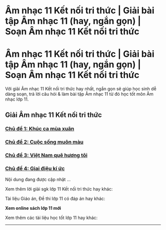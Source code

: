 # Âm nhạc 11 Kết nối tri thức | Giải bài tập Âm nhạc 11 (hay, ngắn gọn) | Soạn Âm nhạc 11 Kết nối tri thức

# Âm nhạc 11 Kết nối tri thức | Giải bài tập Âm nhạc 11 (hay, ngắn gọn) | Soạn Âm nhạc 11 Kết nối tri thức

Với giải Âm nhạc 11 Kết nối tri thức hay nhất, ngắn gọn sẽ giúp học sinh dễ dàng soạn, trả lời câu hỏi & làm bài tập Âm nhạc 11 từ đó học tốt môn Âm nhạc lớp 11.

## Giải Âm nhạc 11 Kết nối tri thức

### [**Chủ đề 1: Khúc ca mùa xuân**](https://vietjack.com/am-nhac-11-kn/chu-de-1-khuc-ca-mua-xuan.jsp)

### [**Chủ đề 2: Cuộc sống muôn màu**](https://vietjack.com/am-nhac-11-kn/chu-de-2-cuoc-song-muon-mau.jsp)

### [**Chủ đề 3: Việt Nam quê hương tôi**](https://vietjack.com/am-nhac-11-kn/chu-de-3-viet-nam-que-huong-toi.jsp)

### [**Chủ đề 4: Giai điệu kí ức**](https://vietjack.com/am-nhac-11-kn/chu-de-4-giai-dieu-ki-uc.jsp)

Nội dung đang được cập nhật ...

Xem thêm lời giải sgk lớp 11 Kết nối tri thức hay khác:

Tài liệu Giáo án, Đề thi lớp 11 có đáp án hay khác:

**Xem online sách lớp 11 mới**

Xem thêm các tài liệu học tốt lớp 11 hay khác:

* * *
